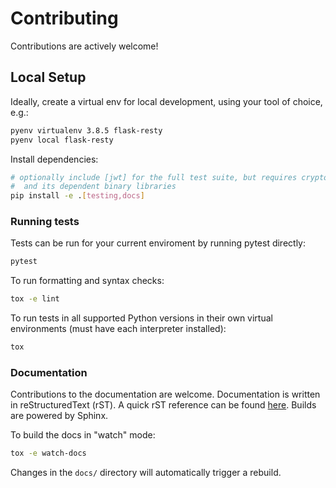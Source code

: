 # Contributing

Contributions are actively welcome!

## Local Setup

Ideally, create a virtual env for local development, using your tool of choice, e.g.:

```sh
pyenv virtualenv 3.8.5 flask-resty
pyenv local flask-resty
```

Install dependencies:

```sh
# optionally include [jwt] for the full test suite, but requires cryptography,
#  and its dependent binary libraries
pip install -e .[testing,docs]
```

### Running tests

Tests can be run for your current enviroment by running pytest directly:

```sh
pytest
```

To run formatting and syntax checks:

```sh
tox -e lint
```

To run tests in all supported Python versions in their own virtual environments (must have each interpreter installed):

```sh
tox
```

### Documentation

Contributions to the documentation are welcome. Documentation is written in reStructuredText (rST). A quick rST reference can be found [here](https://docutils.sourceforge.io/docs/user/rst/quickref.html). Builds are powered by Sphinx.

To build the docs in "watch" mode:

```sh
tox -e watch-docs
```

Changes in the `docs/` directory will automatically trigger a rebuild.
